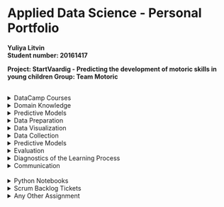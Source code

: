 # Applied Data Science - Personal Portfolio
<b>Yuliya Litvin 
<br>Student number: 20161417
<br>
<p>Project: StartVaardig - Predicting the development of motoric skills in young children
Group: Team Motoric</b></p>
<br>
<!-- DATACAMP COURSES-->
<details>
  <summary>DataCamp Courses</summary> <!-- figure out how to make the font-size bigger -->
    <p>In the following, screenshots of all required DataCamp courses that were successfully completed are displayed:
    <br>(All these screenshots can also be found in the folder <i>DataCamp_ScreenshotsOfCompletedCourses</i>)</p>
    <img src="/DataCamp_ScreenshotsOfCompletedCourses/1_DataCamp_IntroductionTo Python.png">
    <img src="/DataCamp_ScreenshotsOfCompletedCourses/2_DataCamp_IntermediatePython.png">
    <img src="/DataCamp_ScreenshotsOfCompletedCourses/3_DataCamp_PythonDataScienceToolbox(Part1).png">
    <img src="/DataCamp_ScreenshotsOfCompletedCourses/4_DataCamp_PythonDataScienceToolbox(Part2).png">
    <img src="/DataCamp_ScreenshotsOfCompletedCourses/5_DataCamp_StatisticalThinkingInPython(Part1).png">
    <img src="/DataCamp_ScreenshotsOfCompletedCourses/6_DataCamp_SupervisedLearningWithScikit-learn.png">
    <img src="/DataCamp_ScreenshotsOfCompletedCourses/7_DataCamp_IntroductionToDataVisualizationWithMatplotlib.png">
    <img src="/DataCamp_ScreenshotsOfCompletedCourses/8_DataCamp_LinearClassifiersinPython.png">
    <img src="/DataCamp_ScreenshotsOfCompletedCourses/9_DataCamp_ModelValidationInPython.png">
    <img src="/DataCamp_ScreenshotsOfCompletedCourses/10_DataCamp_DataManipulationWithPandas.png">
    <img src="/DataCamp_ScreenshotsOfCompletedCourses/11_DataCamp_CleaningDataInPython.png">
    <img src="/DataCamp_ScreenshotsOfCompletedCourses/12_DataCamp_ExploratoryDataAnalysisInPython.png">
    <img src="/DataCamp_ScreenshotsOfCompletedCourses/13_DataCamp_ManipulatingTimeSeriesDataInPython.png">
    <img src="/DataCamp_ScreenshotsOfCompletedCourses/14_MachineLearningForTimeSeriesDataInPython.png">
    <img src="/DataCamp_ScreenshotsOfCompletedCourses/15_TimeSeriesAnalysisInPython.png">
    <img src="/DataCamp_ScreenshotsOfCompletedCourses/16_JoiningDataWithPandas.png">
</details> 
<details>
  <summary>Domain Knowledge</summary>
    <p>Hier ist die Info</p>
</details> 
<details>
  <summary>Predictive Models</summary>
    <p>Hier ist die Info</p>
</details> 
<details>
  <summary>Data Preparation</summary>
    <p>Hier ist die Info</p>
</details> 
<details>
  <summary>Data Visualization</summary>
    <p>Hier ist die Info</p>
</details> 
<details>
  <summary>Data Collection</summary>
    <p>Hier ist die Info</p>
</details> 
<details>
  <summary>Predictive Models</summary>
    <p>Hier ist die Info</p>
</details> 
<details>
  <summary>Evaluation</summary>
    <p>Hier ist die Info</p>
</details> 
<details>
  <summary>Diagnostics of the Learning Process</summary>
    <p>Hier ist die Info</p>
</details> 
<details>
  <summary>Communication</summary>
    <p>Hier ist die Info</p>
</details> 
<br>
<details>
  <summary>Python Notebooks</summary>
    <p>Hier ist die Info</p>
</details> 
<details>
  <summary>Scrum Backlog Tickets</summary>
    <ul>
      <li><p>Cleaning Data Part in Paper</p></li>
      <li>
        <details>
          <summary>Visualize predicted MQ categories and original MQ categories</summary>
          <p>Joost and me</p>
        </details>
      </li>
    </ul>
</details> 
<details>
  <summary>Any Other Assignment</summary>
    <p>Hier ist die Info</p>
</details> 
